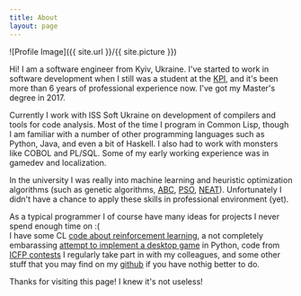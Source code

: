 ```yaml
---
title: About
layout: page
---
```

![Profile Image]({{ site.url }}/{{ site.picture }})

Hi! I am a software engineer from Kyiv, Ukraine. I've started to work in software 
development when I still was a student at the [KPI](https://kpi.ua/en), and it's been more than 6 years 
of professional experience now. I've got my Master's degree in 2017.

[comment]: <> (<p>If you happen to be interested in my professional skills and experience here is my <a href="{% link /assets/docs/resume.pdf %}">one-page resume</a> and here is my <a href="{% link /assets/docs/cv.pdf %}">detailed CV</a>. You can reach me by an email: <a href="mailto:{{ site.email }}">{{ site.email }}</a>. I check it I promise.</p>)

Currently I work with ISS Soft Ukraine on development of compilers and tools for code analysis.
Most of the time I program in Common Lisp, though I am familiar with a number of other
programming languages such as Python, Java, and even a bit of Haskell. I also had to work with
monsters like COBOL and PL/SQL. Some of my early working experience was in gamedev and localization.

In the university I was really into machine learning and heuristic optimization algorithms (such as genetic algorithms, 
[ABC](https://en.wikipedia.org/wiki/Artificial_bee_colony_algorithm), 
[PSO](https://en.wikipedia.org/wiki/Particle_swarm_optimization), 
[NEAT](https://en.wikipedia.org/wiki/Neuroevolution_of_augmenting_topologies)). 
Unfortunately I didn't have a chance to apply these skills in professional environment (yet).

<p>As a typical programmer I of course have many ideas for projects I never spend enough time on :(
<br/>I have some CL <a href="https://github.com/theihor/cl-rl">code about reinforcement learning</a>,
a not completely embarassing <a href="https://github.com/theihor/cytadels">attempt to implement a desktop game</a> in Python, 
code from <a href="https://www.icfpconference.org/contest.html">ICFP contests</a> I regularly take part in with my colleagues, 
and some other stuff that you may find on my <a href="https://github.com/theihor">github</a> if you have nothig better to do.</p>

Thanks for visiting this page! I knew it's not useless!

<!--
<h2>Projects</h2>

<ul>
	<li><a href="https://github.com/">Lorem Lorem</a></li>
	<li><a href="https://github.com/">Ipsum Dolor</a></li>
	<li><a href="https://github.com/">Dolor Lorem</a></li>
</ul>
-->
